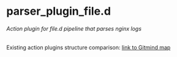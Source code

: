 # parser_plugin_file.d
###### Action plugin for file.d pipeline that parses nginx logs

Existing action plugins structure comparison: [link to Gitmind map][link]



[link]: https://gitmind.com/app/doc/5a01110255